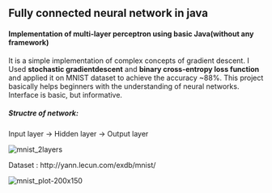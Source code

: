 <h2>Fully connected neural network in java</h2>

<h4>Implementation of multi-layer perceptron using basic Java(without any framework)</h4>

<p>It is a simple implementation of complex concepts of gradient descent. I Used <b>stochastic gradientdescent</b> and <b>binary cross-entropy loss function</b> and applied it on MNIST dataset to achieve the accuracy ~88%. This project basically helps beginners with the understanding of neural networks. Interface is basic, but informative.</p>

<h5>Structre of network:</h5>
<p>Input layer -> Hidden layer -> Output layer</p>

![mnist_2layers](https://user-images.githubusercontent.com/32700465/67635094-aff7df00-f8e4-11e9-9b91-f6fda71ba23a.png)

<p>Dataset : http://yann.lecun.com/exdb/mnist/</p>

![mnist_plot-200x150](https://user-images.githubusercontent.com/32700465/67635112-d4ec5200-f8e4-11e9-8205-e695425d43d8.png)

